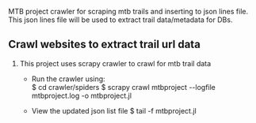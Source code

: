 MTB project crawler for scraping mtb trails and inserting to json lines file.
This json lines file will be used to extract trail data/metadata for DBs.

## Crawl websites to extract trail url data

1. This project uses scrapy crawler to crawl for mtb trail data
    * Run the crawler using:<br>
        $ cd crawler/spiders 
        $ scrapy crawl mtbproject --logfile mtbproject.log -o mtbproject.jl

    * View the updated json list file
        $ tail -f mtbproject.jl
